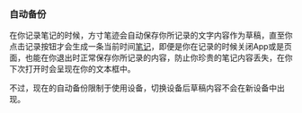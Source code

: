 ### 自动备份

在你记录笔记的时候，方寸笔迹会自动保存你所记录的文字内容作为草稿，直至你点击记录按钮才会生成一条当前时间[笔记](./note.md)，即便是你在记录的时候关闭App或是页面，也能在你退出时正常保存你所记录的内容，防止你珍贵的笔记内容丢失，在你下次打开时会呈现在你的文本框中。

不过，现在的自动备份限制于使用设备，切换设备后草稿内容不会在新设备中出现。
